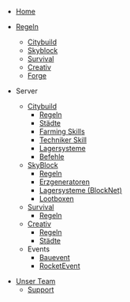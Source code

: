 - [Home](index.md)
- [Regeln](regeln/allgemein.md)
  - [Citybuild](regeln/citybuild.md)
  - [Skyblock](regeln/skyblock.md)
  - [Survival](regeln/survival.md)
  - [Creativ](regeln/creativ.md)
  - [Forge](regeln/forge.md)

- Server
  - [Citybuild](server/citybuild.md)
    - [Regeln](regeln/citybuild.md)
    - [Städte](towns/towns.md)
    - [Farming Skills](server/citybuild_skills.md)
    - [Techniker Skill](server/citybuild_techniker.md)
    - [Lagersysteme](funktionen/storage_unit.md)
    - [Befehle](befehle/citybuild_befehle.md)
  - [SkyBlock](server/skyblock.md)
    - [Regeln](regeln/skyblock.md)
    - [Erzgeneratoren](funktionen/cobblestone_generator.md)
    - [Lagersysteme (BlockNet)](funktionen/lagersystem.md)
    - [Lootboxen](server/Lootboxen.md)
  - [Survival](server/survival.md)
    - [Regeln](regeln/survival.md)
  - [Creativ](server/creative.md)
    - [Regeln](regeln/creative.md)
    - [Städte](towns/towns.md)
  - Events
    - [Bauevent](events/bauevent.md)
    - [RocketEvent](events/rocketevent.md)
<!--
  - [Jump and Run](parkour/parkour.md)
    - [Baumodus](parkour/baumodus.md)
    - [Aktionskarten](parkour/aktionskarten.md)
    - [Spielmodus](parkour/spielmodus.md)
  - [Forge Server](server/forge-server.md)
    - [Regeln](regeln/forge.md)
    - [Modpack installation](forge/Modpack_installation.md)
    - [Minecolonies](forge/minecolonies.md)
-->
- [Unser Team](team/mitglieder.md)
  - [Support](team/ticket.md)
